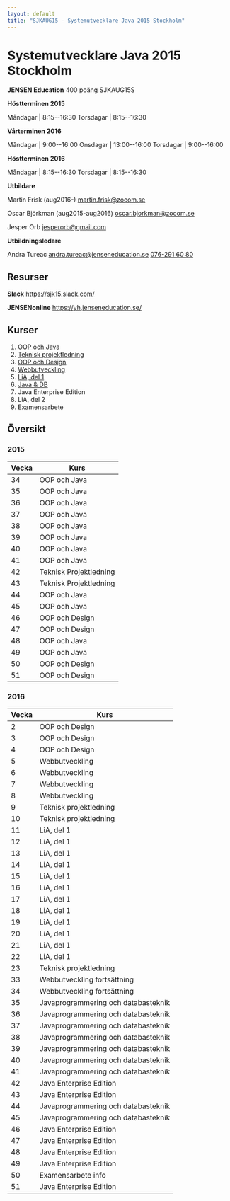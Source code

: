 ```yaml
---
layout: default
title: "SJKAUG15 - Systemutvecklare Java 2015 Stockholm"
---
```



Systemutvecklare Java 2015 Stockholm
====================================
**JENSEN Education**
400 poäng
SJKAUG15S

**Höstterminen 2015**

Måndagar  | 8:15--16:30
Torsdagar | 8:15--16:30

**Vårterminen 2016**

Måndagar  | 9:00--16:00
Onsdagar  | 13:00--16:00
Torsdagar | 9:00--16:00

**Höstterminen 2016**

Måndagar  | 8:15--16:30
Torsdagar | 8:15--16:30


**Utbildare** 

Martin Frisk (aug2016-)
<martin.frisk@zocom.se>

Oscar Björkman (aug2015-aug2016)
<oscar.bjorkman@zocom.se>

Jesper Orb
<jesperorb@gmail.com>


**Utbildningsledare**

Andra Tureac
<andra.tureac@jenseneducation.se>
[076-291 60 80](tel:0762916080)


Resurser
--------
**Slack**
https://sjk15.slack.com/

**JENSENonline**
https://yh.jenseneducation.se/


Kurser
------
1.	[OOP och Java](oop-och-java/) 
4.	[Teknisk projektledning](teknisk-projektledning/)
2.	[OOP och Design](oop-och-design/)
5.	[Webbutveckling](webbutveckling/) 
3.	[LiA, del 1](lia-1/)
6.	[Java & DB ](java-och-db/)
7.	Java Enterprise Edition 
8.	LiA, del 2
9.	Examensarbete



Översikt
--------

### 2015

Vecka  | Kurs
-------|-------
34	| OOP och Java 
35	| OOP och Java
36	| OOP och Java
37	| OOP och Java
38	| OOP och Java
39	| OOP och Java
40	| OOP och Java
41	| OOP och Java
42	| Teknisk Projektledning
43	| Teknisk Projektledning
44	| OOP och Java
45	| OOP och Java
46	| OOP och Design
47	| OOP och Design
48	| OOP och Java
49	| OOP och Java
50	| OOP och Design
51	| OOP och Design

### 2016

Vecka  | Kurs
-------|-------
2	| OOP och Design
3	| OOP och Design
4	| OOP och Design
5	| Webbutveckling
6	| Webbutveckling
7	| Webbutveckling
8	| Webbutveckling
9	| Teknisk projektledning
10	| Teknisk projektledning
11	| LiA, del 1
12	| LiA, del 1
13	| LiA, del 1
14	| LiA, del 1
15	| LiA, del 1
16	| LiA, del 1
17	| LiA, del 1
18	| LiA, del 1
19	| LiA, del 1
20	| LiA, del 1
21	| LiA, del 1
22	| LiA, del 1
23	| Teknisk projektledning
33  | Webbutveckling fortsättning
34  | Webbutveckling fortsättning
35  | Javaprogrammering och databasteknik
36  | Javaprogrammering och databasteknik
37  | Javaprogrammering och databasteknik
38  | Javaprogrammering och databasteknik
39  | Javaprogrammering och databasteknik
40  | Javaprogrammering och databasteknik
41  | Javaprogrammering och databasteknik
42  | Java Enterprise Edition
43  | Java Enterprise Edition
44  | Javaprogrammering och databasteknik
45  | Javaprogrammering och databasteknik
46  | Java Enterprise Edition
47  | Java Enterprise Edition
48  | Java Enterprise Edition
49  | Java Enterprise Edition
50  | Examensarbete info
51  | Java Enterprise Edition
